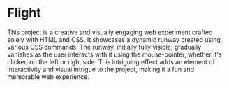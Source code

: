 # Flight
This project is a creative and visually engaging web experiment crafted solely with HTML and CSS. It showcases a dynamic runway created using various CSS commands. The runway, initially fully visible, gradually vanishes as the user interacts with it using the mouse-pointer, whether it's clicked on the left or right side. This intriguing effect adds an element of interactivity and visual intrigue to the project, making it a fun and memorable web experience.
